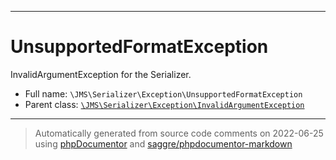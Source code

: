 ***

# UnsupportedFormatException

InvalidArgumentException for the Serializer.



* Full name: `\JMS\Serializer\Exception\UnsupportedFormatException`
* Parent class: [`\JMS\Serializer\Exception\InvalidArgumentException`](./InvalidArgumentException.md)






***
> Automatically generated from source code comments on 2022-06-25 using [phpDocumentor](http://www.phpdoc.org/) and [saggre/phpdocumentor-markdown](https://github.com/Saggre/phpDocumentor-markdown)

